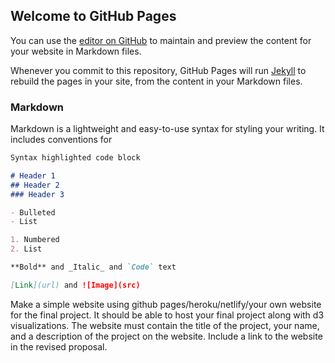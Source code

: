 ## Welcome to GitHub Pages

You can use the [editor on GitHub](https://github.com/djchant/CS360_Warriors_Journey/edit/gh-pages/index.md) to maintain and preview the content for your website in Markdown files.

Whenever you commit to this repository, GitHub Pages will run [Jekyll](https://jekyllrb.com/) to rebuild the pages in your site, from the content in your Markdown files.

### Markdown

Markdown is a lightweight and easy-to-use syntax for styling your writing. It includes conventions for

```markdown
Syntax highlighted code block

# Header 1
## Header 2
### Header 3

- Bulleted
- List

1. Numbered
2. List

**Bold** and _Italic_ and `Code` text

[Link](url) and ![Image](src)
```

 Make a simple website using github pages/heroku/netlify/your own website for the final project. It should be able to host your final project along with d3 visualizations. The website must contain the title of the project, your name, and a description of the project on the website. Include a link to the website in the revised proposal.


